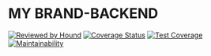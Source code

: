 # MY BRAND-BACKEND

[![Reviewed by Hound](https://img.shields.io/badge/Reviewed_by-Hound-8E64B0.svg)](https://houndci.com)
[![Coverage Status](https://coveralls.io/repos/github/AimePazzo/backend-mybrand/badge.svg?branch=master)](https://coveralls.io/github/AimePazzo/backend-mybrand?branch=master)
[![Test Coverage](https://api.codeclimate.com/v1/badges/c24344cc32d49db69c71/test_coverage)](https://codeclimate.com/github/AimePazzo/backend-mybrand/test_coverage)
[![Maintainability](https://api.codeclimate.com/v1/badges/c24344cc32d49db69c71/maintainability)](https://codeclimate.com/github/AimePazzo/backend-mybrand/maintainability)